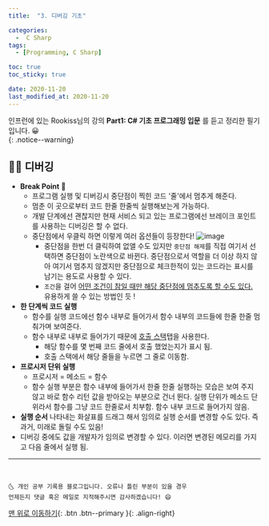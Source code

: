 ```yaml
---
title:  "3. 디버깅 기초" 

categories:
  -  C Sharp
tags:
  - [Programming, C Sharp]

toc: true
toc_sticky: true

date: 2020-11-20
last_modified_at: 2020-11-20
---
```


인프런에 있는 Rookiss님의 강의 **Part1: C# 기초 프로그래밍 입문** 를 듣고 정리한 필기입니다. 😀  
{: .notice--warning}
 

## 👱‍♀️ 디버깅

- **Break Point** 🔴
  - 프로그램 실행 및 디버깅시 중단점이 찍힌 코드 '줄'에서 멈추게 해준다.
  - 멈춘 이 곳으로부터 코드 한줄 한줄씩 실행해보는게 가능하다.
  - 개발 단계에선 괜찮지만 현재 서비스 되고 있는 프로그램에선 브레이크 포인트를 사용하는 디버깅은 할 수 없다. 
  - 중단점에서 우클릭 하면 이렇게 여러 옵션들이 등장한다! 
    ![image](https://user-images.githubusercontent.com/42318591/99794880-332e4780-2b6e-11eb-8b4b-1379c7cb9dc0.png)
    - 중단점을 한번 더 클릭하여 없앨 수도 있지만 `중단점 해제`를 직접 여기서 선택하면 중단점이 노란색으로 바뀐다. 중단점으로서 역할을 더 이상 하지 않아 여기서 멈추지 않겠지만 중단점으로 체크한적이 있는 코드라는 표시를 남기는 용도로 사용할 수 있다.
    - `조건`을 걸어 <u>어떤 조건이 참일 때만 해당 중단점에 멈추도록 할 수도 있다.</u> 유용하게 쓸 수 있는 방법인 듯 !
- **한 단계씩 코드 실행**
  - 함수를 실행 코드에선 함수 내부로 들어가서 함수 내부의 코드들에 한줄 한줄 멈춰가며 보여준다.
  - 함수 내부로 내부로 들어가기 때문에 <u>호출 스택</u>탭을 사용한다.
    - 해당 함수를 몇 번째 코드 줄에서 호출 했었는지가 표시 됨.
    - 호출 스택에서 해당 줄들을 누르면 그 줄로 이동함.
- **프로시저 단위 실행**
  - 프로시저 = 메소드 = 함수
  - 함수 실행 부분은 함수 내부에 들어가서 한줄 한줄 실행하는 모습은 보여 주지 않고 바로 함수 리턴 값을 받아오는 부분으로 건너 뛴다. 실행 단위가 메소드 단위라서 함수를 그냥 코드 한줄로서 치부함. 함수 내부 코드로 들어가지 않음.
- **실행 순서** 나타내는 화살표를 드래그 해서 임의로 실행 순서를 변경할 수도 있다. 즉 과거, 미래로 돌릴 수도 있음!
- 디버깅 중에도 값을 개발자가 임의로 변경할 수 있다. 이러면 변경된 메모리를 가지고 다음 줄에서 실행 됨.


***
<br>

    🌜 개인 공부 기록용 블로그입니다. 오류나 틀린 부분이 있을 경우 
    언제든지 댓글 혹은 메일로 지적해주시면 감사하겠습니다! 😄

[맨 위로 이동하기](#){: .btn .btn--primary }{: .align-right}